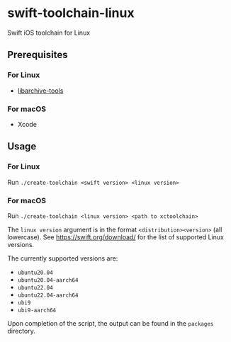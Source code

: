 # swift-toolchain-linux

Swift iOS toolchain for Linux

## Prerequisites

### For Linux

* [libarchive-tools](https://packages.ubuntu.com/focal/libarchive-tools)

### For macOS

* Xcode

## Usage

### For Linux

Run `./create-toolchain <swift version> <linux version>`

### For macOS

Run `./create-toolchain <linux version> <path to xctoolchain>`

The `linux version` argument is in the format `<distribution><version>` (all lowercase). See <https://swift.org/download/> for the list of supported Linux versions.

The currently supported versions are:
- `ubuntu20.04`
- `ubuntu20.04-aarch64`
- `ubuntu22.04`
- `ubuntu22.04-aarch64`
- `ubi9`
- `ubi9-aarch64`

Upon completion of the script, the output can be found in the `packages` directory.
